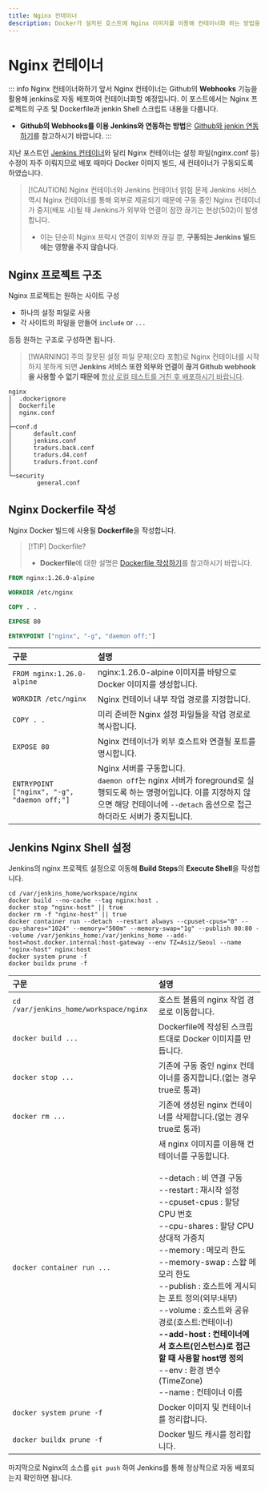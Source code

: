 ```yaml
---
title: Nginx 컨테이너
description: Docker가 설치된 호스트에 Nginx 이미지를 이용해 컨테이너화 하는 방법을 소개합니다.
---
```

# Nginx 컨테이너
::: info Nginx 컨테이너화하기 앞서
Nginx 컨테이너는 Github의 **Webhooks** 기능을 활용해 jenkins로 자동 배포하여 컨테이너화할 예정입니다. 
이 포스트에서는 Nginx 프로젝트의 구조 및 Dockerfile과 jenkin Shell 스크립트 내용을 다룹니다.
- **Github의 Webhooks를 이용 Jenkins와 연동하는 방법**은 [Github와 jenkin 연동하기](./github-jenkins.md)를 참고하시기 바랍니다.
:::

지난 포스트인 [Jenkins 컨테이너](/programming/docker/webserver/jenkins)와 달리 Nginx 컨테이너는 설정 파일(nginx.conf 등) 수정이 자주 이뤄지므로 배포 때마다 Docker 이미지 빌드, 새 컨테이너가 구동되도록 하였습니다.

> [!CAUTION] Nginx 컨테이너와 Jenkins 컨테이너 얽힘 문제
> Jenkins 서비스 역시 Nginx 컨테이너를 통해 외부로 제공되기 때문에 구동 중인 Nginx 컨테이너가 중지(배포 시)될 때 Jenkins가 외부와 연결이 잠깐 끊기는 현상(502)이 발생합니다. 
>
> - 이는 단순히 Nginx 프락시 연결이 외부와 끊길 뿐, **구동되는 Jenkins 빌드에는 영향을 주지 않습니다**.

## Nginx 프로젝트 구조
Nginx 프로젝트는 원하는 사이트 구성
- 하나의 설정 파일로 사용
- 각 사이트의 파일을 만들어 `include` or `...`

 등등 원하는 구조로 구성하면 됩니다.
> [!WARNING] 주의
> 잘못된 설정 파일 문제(오타 포함)로 Nginx 컨테이너를 시작하지 못하게 되면 **Jenkins 서비스 또한 외부와 연결이 끊겨 Github webhook을 사용할 수 없기 때문에** <u>항상 로컬 테스트를 거친 후 배포하시기 바랍니다</u>.

```
nginx
│  .dockerignore
│  Dockerfile
│  nginx.conf
│
├─conf.d
│      default.conf
│      jenkins.conf
│      tradurs.back.conf
│      tradurs.d4.conf
│      tradurs.front.conf
│
└─security
        general.conf
```
## Nginx Dockerfile 작성
Nginx Docker 빌드에 사용될 **Dockerfile**을 작성합니다.
> [!TIP] Dockerfile?
>- **Dockerfile**에 대한 설명은 [Dockerfile 작성하기](./../file.md)를 참고하시기 바랍니다.

```dockerfile
FROM nginx:1.26.0-alpine

WORKDIR /etc/nginx

COPY . .

EXPOSE 80

ENTRYPOINT ["nginx", "-g", "daemon off;"]
```
|구문|설명|
|:-|:-|
|`FROM nginx:1.26.0-alpine`|nginx:1.26.0-alpine 이미지를 바탕으로 Docker 이미지를 생성합니다.|
|`WORKDIR /etc/nginx`|Nginx 컨테이너 내부 작업 경로를 지정합니다.|
|`COPY . .`|미리 준비한 Nginx 설정 파일들을 작업 경로로 복사합니다.|
|`EXPOSE 80`|Nginx 컨테이너가 외부 호스트와 연결될 포트를 명시합니다.|
|`ENTRYPOINT ["nginx", "-g", "daemon off;"]`|Nginx 서버를 구동합니다.<br /> `daemon off`는 nginx 서버가 foreground로 실행되도록 하는 명령어입니다. 이를 지정하지 않으면 해당 컨테이너에 `--detach` 옵션으로 접근하더라도 서버가 중지됩니다.|
## Jenkins Nginx Shell 설정
Jenkins의 nginx 프로젝트 설정으로 이동해 **Build Steps**의 **Execute Shell**을 작성합니다.
```shell
cd /var/jenkins_home/workspace/nginx
docker build --no-cache --tag nginx:host .
docker stop "nginx-host" || true
docker rm -f "nginx-host" || true
docker container run --detach --restart always --cpuset-cpus="0" --cpu-shares="1024" --memory="500m" --memory-swap="1g" --publish 80:80 --volume /var/jenkins_home:/var/jenkins_home --add-host=host.docker.internal:host-gateway --env TZ=Asiz/Seoul --name "nginx-host" nginx:host
docker system prune -f
docker buildx prune -f
```
|구문|설명|
|:-|:-|
|`cd /var/jenkins_home/workspace/nginx`|호스트 볼륨의 nginx 작업 경로로 이동합니다.|
|`docker build ...`|Dockerfile에 작성된 스크립트대로 Docker 이미지를 만듭니다. |
|`docker stop ...`|기존에 구동 중인 nginx 컨테이너를 중지합니다.(없는 경우 true로 통과)|
|`docker rm ...`|기존에 생성된 nginx 컨테이너를 삭제합니다.(없는 경우 true로 통과)|
|`docker container run ...`|새 nginx 이미지를 이용해 컨테이너를 구동합니다.<br /><br />--detach : 비 연결 구동<br />--restart : 재시작 설정<br />--cpuset-cpus : 할당 CPU 번호<br />--cpu-shares : 할당 CPU 상대적 가중치<br />--memory : 메모리 한도<br />--memory-swap : 스왑 메모리 한도<br />--publish : 호스트에 게시되는 포트 정의(외부:내부)<br />--volume : 호스트와 공유 경로(호스트:컨테이너)<br />**--add-host : 컨테이너에서 호스트(인스턴스)로 접근할 때 사용할 host명 정의**<br />--env : 환경 변수(TimeZone)<br />--name : 컨테이너 이름|
|`docker system prune -f`|Docker 이미지 및 컨테이너를 정리합니다.|
|`docker buildx prune -f`|Docker 빌드 캐시를 정리합니다.|

마지막으로 Nginx의 소스를 `git push` 하여 Jenkins를 통해 정상적으로 자동 배포되는지 확인하면 됩니다.
